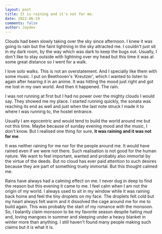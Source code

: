 ```yaml
---
layout: post
title: It is raining and it's not for me.
date: 2022-06-19
comments: false
author: Jaydev
---
```


Clouds had been slowly taking over the sky since afternoon. I knew it was going to rain but the faint lightning in the sky attracted me. I couldn't just sit in my dark room, by the way which was dark to keep the bugs out. Usually, I don't like to stay outside with lightning over my head but this time it was at some great distance so I went for a walk.

I love solo walks. This is not an overstatement. And I specially like them with some music. I put on Beethoven's 'Kreutzer', which I wanted to listen to again after hearing it in an anime. It was hitting the mood just right and got me lost in my own world. And then it happened. The rain.

I was not running at first but I had no power over the mighty clouds I would say. They showed me my place. I started running quickly, the sonata was reaching its end as well and just when the last note struck I made it to where I was running to, the hostel entrance.

Usually I am egocentric and would tend to build the world around me but not this time. Maybe because of sunday evening mood and the music, I don't know. But I realised one thing for sure, **it was raining and it was not for me**.

It was neither raining for me nor for the people around me. It would have rained even if we were not there. Such realisation is not good for the human nature. We want to feel important, wanted and probably also immortal by the virtue of the deeds. But no cloud has ever paid attention to such desires because they are part of something truely immortal. But this thought calmed me.

Rains have always had a calming effect on me. I never dug in deep to find the reason but this evening it came to me. I feel calm when I am not the origin of my world. I always used to sit in my window while it was raining back home and feel the tiny droplets on my face. The droplets felt cold but my heart always felt warm and it dissolved the cage around me for me to build again. This was probably the start of my romance with the monsoon. So, I balantly claim monsoon to be my favorite season despite hating mud and, loving mangoes in summer and sleeping under a heavy blanket in winter more than anything. I still haven't found many people making such claims but it is what it is.
